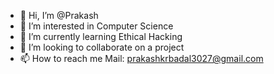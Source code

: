 - 👋 Hi, I’m @Prakash
- 👀 I’m interested in Computer Science
- 🌱 I’m currently learning Ethical Hacking
- 💞️ I’m looking to collaborate on a project
- 📫 How to reach me 
Mail: prakashkrbadal3027@gmail.com

<!---
iampkb/iampkb is a ✨ special ✨ repository because its `README.md` (this file) appears on your GitHub profile.
You can click the Preview link to take a look at your changes.
--->

